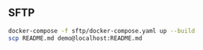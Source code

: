 ## SFTP

```bash
docker-compose -f sftp/docker-compose.yaml up --build
scp README.md demo@localhost:README.md
```